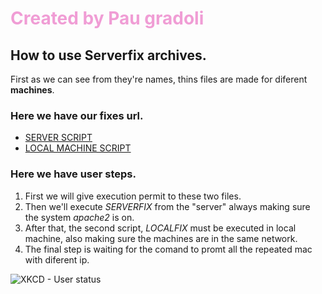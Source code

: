 # <span style="color:#F09DD5">Created by Pau gradoli</span>




## How to use Serverfix archives.

First as we can see from they're names, thins files are made for diferent **machines**.
### Here we have our fixes url.
* [SERVER SCRIPT](https://github.com/Akirachii/SOX/blob/main/AV2/SERVERFIX/SERVERFIX.sh)
* [LOCAL MACHINE SCRIPT](https://github.com/Akirachii/SOX/blob/main/AV2/SERVERFIX/LOCALFIX.sh)

### Here we have user steps.
1. First we will give execution permit to these two files.
1. Then we'll execute *SERVERFIX* from the \"server\" always making sure the system *apache2* is on.
1. After that, the second script, *LOCALFIX* must be executed in local machine, also making sure the machines are in the same network. 
1. The final step is waiting for the comand to promt all the repeated mac with diferent ip.


![XKCD - User status](https://www.racksolutions.com/news//app/uploads/AdobeStock_90603827-1024x576.jpeg) 